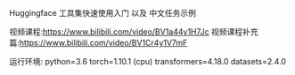 Huggingface 工具集快速使用入门 以及 中文任务示例


视频课程:https://www.bilibili.com/video/BV1a44y1H7Jc
视频课程补充篇:https://www.bilibili.com/video/BV1Cr4y1V7mF

运行环境:
python=3.6
torch=1.10.1 (cpu)
transformers=4.18.0
datasets=2.4.0
